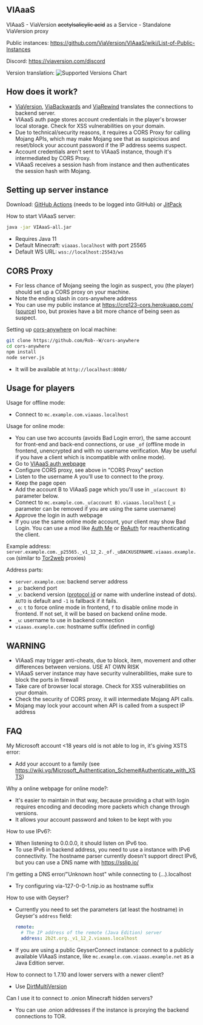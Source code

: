 VIAaaS
---

VIAaaS - ViaVersion ~~acetylsalicylic acid~~ as a Service - Standalone ViaVersion proxy

Public instances: https://github.com/ViaVersion/VIAaaS/wiki/List-of-Public-Instances

Discord: https://viaversion.com/discord

Version translation:
![Supported Versions Chart](https://camo.githubusercontent.com/3c4710d9240ba56d5dea6638f3d2d1f736949b98825492f47a7ba5cdfe950ce8/68747470733a2f2f692e696d6775722e636f6d2f307532305932752e706e67)

## How does it work?
- [ViaVersion](https://viaversion.com), [ViaBackwards](https://viaversion.com/backwards) and [ViaRewind](https://viaversion.com/rewind) translates the connections to backend server.
- VIAaaS auth page stores account credentials in the player's browser local storage. Check for XSS vulnerabilities on your domain.
- Due to technical/security reasons, it requires a CORS Proxy for calling Mojang APIs, which may make Mojang see that
 as suspicious and reset/block your account password if the IP address seems suspect.
- Account credentials aren't sent to VIAaaS instance, though it's intermediated by CORS Proxy.
- VIAaaS receives a session hash from instance and then authenticates the session hash with Mojang.

## Setting up server instance
Download: [GitHub Actions](https://github.com/ViaVersion/VIAaaS/actions) (needs to be logged into GitHub) or [JitPack](https://jitpack.io/com/github/viaversion/viaaas/master-SNAPSHOT/viaaas-master-SNAPSHOT-all.jar)

How to start VIAaaS server:
```sh
java -jar VIAaaS-all.jar
```
- Requires Java 11
- Default Minecraft: ```viaaas.localhost``` with port 25565
- Default WS URL: ```wss://localhost:25543/ws```

## CORS Proxy
- For less chance of Mojang seeing the login as suspect, you (the player) should set up a CORS proxy on your machine.
- Note the ending slash in cors-anywhere address
- You can use my public instance at https://crp123-cors.herokuapp.com/ ([source](https://github.com/creeper123123321/cors-anywhere/)) too,
but proxies have a bit more chance of being seen as suspect.

Setting up [cors-anywhere](https://www.npmjs.com/package/cors-anywhere) on local machine:
```sh
git clone https://github.com/Rob--W/cors-anywhere
cd cors-anywhere
npm install
node server.js
```
- It will be available at ```http://localhost:8080/```

## Usage for players
Usage for offline mode:
- Connect to ```mc.example.com.viaaas.localhost```

Usage for online mode:
- You can use two accounts (avoids Bad Login error), the same account for front-end and back-end connections, or use ```_of```
 (offline mode in frontend, unencrypted and with no username verification. May be useful if you have a client which is incompatible with online mode).
- Go to [VIAaaS auth webpage](https://localhost:25543/)
- Configure CORS proxy, see above in "CORS Proxy" section
- Listen to the username A you'll use to connect to the proxy.
- Keep the page open
- Add the account B to VIAaaS page which you'll use in ```_u(account B)``` parameter below.
- Connect to ```mc.example.com._u(account B).viaaas.localhost``` (```_u``` parameter can be removed if you are using the same username)
- Approve the login in auth webpage
- If you use the same online mode account, your client may show Bad Login. You can use a mod like
  [Auth Me](https://www.curseforge.com/minecraft/mc-mods/auth-me) or [ReAuth](https://www.curseforge.com/minecraft/mc-mods/reauth) for reauthenticating the client.

Example address: ```server.example.com._p25565._v1_12_2._of._uBACKUSERNAME.viaaas.example.com``` (similar to [Tor2web](https://www.tor2web.org/) proxies)

Address parts:
- ```server.example.com```: backend server address
- ```_p```: backend port
- ```_v```: backend version ([protocol id](https://wiki.vg/Protocol_version_numbers) or name with underline instead of dots). ```AUTO``` is default and ``-1`` is fallback if it fails.
- ```_o```: ```t``` to force online mode in frontend, ```f``` to disable online mode in frontend. If not set, it will be based on backend online mode.
- ```_u```: username to use in backend connection
- ```viaaas.example.com```: hostname suffix (defined in config)

## WARNING
- VIAaaS may trigger anti-cheats, due to block, item, movement and other differences between versions. USE AT OWN RISK
- VIAaaS server instance may have security vulnerabilities, make sure to block the ports in firewall
- Take care of browser local storage. Check for XSS vulnerabilities on your domain.
- Check the security of CORS proxy, it will intermediate Mojang API calls.
- Mojang may lock your account when API is called from a suspect IP address

## FAQ
My Microsoft account <18 years old is not able to log in, it's giving XSTS error:
- Add your account to a family (see https://wiki.vg/Microsoft_Authentication_Scheme#Authenticate_with_XSTS)

Why a online webpage for online mode?:
- It's easier to maintain in that way, because providing a chat with login requires encoding and decoding more packets which change through versions.
- It allows your account password and token to be kept with you

How to use IPv6?:
- When listening to 0.0.0.0, it should listen on IPv6 too.
- To use IPv6 in backend address, you need to use a instance with IPv6 connectivity. The hostname parser currently doesn't support
 direct IPv6, but you can use a DNS name with https://sslip.io/

I'm getting a DNS error/"Unknown host" while connecting to (...).localhost
- Try configuring via-127-0-0-1.nip.io as hostname suffix

How to use with Geyser?
- Currently you need to set the parameters (at least the hostname) in Geyser's `address` field:
  ```yml
  remote:
    # The IP address of the remote (Java Edition) server
    address: 2b2t.org._v1_12_2.viaaas.localhost
  ```
- If you are using a public GeyserConnect instance: connect to a publicly available VIAaaS instance, like ```mc.example.com.viaaas.example.net``` as a Java Edition server.

How to connect to 1.7.10 and lower servers with a newer client?
- Use [DirtMultiVersion](https://github.com/DirtPowered/DirtMultiversion)

Can I use it to connect to .onion Minecraft hidden servers?
- You can use .onion addresses if the instance is proxying the backend connections to TOR.
